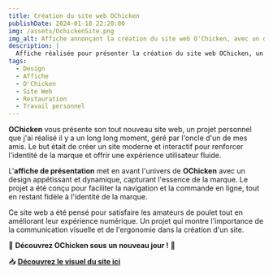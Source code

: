 ```yaml
---
title: Création du site web OChicken  
publishDate: 2024-01-18 22:20:00  
img: /assets/OchickenSite.png  
img_alt: Affiche annonçant la création du site web O'Chicken, avec un design moderne et appétissant, mettant en valeur l'univers de la marque.  
description: |  
  Affiche réalisée pour présenter la création du site web OChicken, un travail personnel. Le projet, géré par l'oncle d'un de ses amis, reflète l'univers de la marque avec un design moderne et appétissant.  
tags:  
  - Design  
  - Affiche  
  - O'Chicken  
  - Site Web  
  - Restauration  
  - Travail personnel  
---
```


**OChicken** vous présente son tout nouveau site web, un projet personnel que j'ai réalisé il y a un long long moment, géré par l'oncle d'un de mes amis. Le but était de créer un site moderne et interactif pour renforcer l'identité de la marque et offrir une expérience utilisateur fluide.  

L'**affiche de présentation** met en avant l'univers de **OChicken** avec un design appétissant et dynamique, capturant l'essence de la marque. Le projet a été conçu pour faciliter la navigation et la commande en ligne, tout en restant fidèle à l'identité de la marque.  

Ce site web a été pensé pour satisfaire les amateurs de poulet tout en améliorant leur expérience numérique. Un projet qui montre l'importance de la communication visuelle et de l'ergonomie dans la création d'un site.  

🍗 **Découvrez OChicken sous un nouveau jour !** 🍗  

📥 **[Découvrez le visuel du site ici](/src/content/work/OchickenSite.pdf)**
